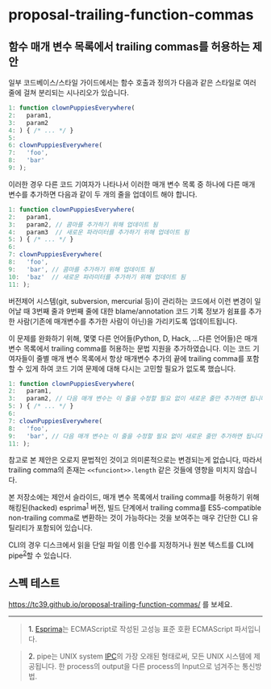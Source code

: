 # proposal-trailing-function-commas

## 함수 매개 변수 목록에서 trailing commas를 허용하는 제안

일부 코드베이스/스타일 가이드에서는 함수 호출과 정의가 다음과 같은 스타일로 여러 줄에 걸쳐 분리되는 시나리오가 있습니다.
```js
1: function clownPuppiesEverywhere(
2:   param1,
3:   param2
4: ) { /* ... */ }
5: 
6: clownPuppiesEverywhere(
7:   'foo',
8:   'bar'
9: );
```
이러한 경우 다른 코드 기여자가 나타나서 이러한 매개 변수 목록 중 하나에 다른 매개 변수를 추가하면 다음과 같이 두 개의 줄을 업데이트 해야 합니다.
```js
1: function clownPuppiesEverywhere(
2:   param1,
3:   param2, // 콤마를 추가하기 위해 업데이트 됨
4:   param3  // 새로운 파라미터를 추가하기 위해 업데이트 됨
5: ) { /* ... */ }
6: 
7: clownPuppiesEverywhere(
8:   'foo',
9:   'bar', // 콤마를 추가하기 위해 업데이트 됨
10:  'baz'  // 새로운 파라미터를 추가하기 위해 업데이트 됨
11: );
```
버전제어 시스템(git, subversion, mercurial 등)이 관리하는 코드에서 이런 변경이 일어날 때 3번째 줄과 9번째 줄에 대한 blame/annotation 코드 기록 정보가 쉼표를 추가한 사람(기존에 매개변수를 추가한 사람이 아닌)을 가리키도록 업데이트됩니다.

이 문제를 완화하기 위해, 몇몇 다른 언어들(Python, D, Hack, …다른 언어들)은 매개 변수 목록에서 trailing comma를 허용하는 문법 지원을 추가하였습니다. 이는 코드 기여자들이 줄별 매개 변수 목록에서 항상 매개변수 추가의 끝에 trailing comma를 포함할 수 있게 하여 코드 기여 문제에 대해 다시는 고민할 필요가 없도록 했습니다.
```js
1: function clownPuppiesEverywhere(
2:   param1,
3:   param2, // 다음 매개 변수는 이 줄을 수정할 필요 없이 새로운 줄만 추가하면 됩니다.
5: ) { /* ... */ }
6: 
7: clownPuppiesEverywhere(
8:   'foo',
9:   'bar', // 다음 매개 변수는 이 줄을 수정할 필요 없이 새로운 줄만 추가하면 됩니다.
11: );
```
참고로 본 제안은 오로지 문법적인 것이고 의미론적으로는 변경되는게 없습니다, 따라서 trailing comma의 존재는 `<<funciont>>.length` 같은 것들에 영향을 미치지 않습니다.

본 저장소에는 제안서 슬라이드, 매개 변수 목록에서 trailing comma를 허용하기 위해 해킹된(hacked) esprima<sup>[1]('note1')</sup> 버전, 빌드 단계에서 trailing comma를 ES5-compatible non-trailing comma로 변환하는 것이 가능하다는 것을 보여주는 매우 간단한 CLI 유틸리티가 포함되어 있습니다.

CLI의 경우 디스크에서 읽을 단일 파일 이름 인수를 지정하거나 원본 텍스트를 CLI에 pipe<sup>[2]('note2')</sup>할 수 있습니다.
## 스펙 테스트
https://tc39.github.io/proposal-trailing-function-commas/ 를 보세요.

---
> <a name='note1'>1.</a> [Esprima](https://esprima.org)는 ECMAScript로 작성된 고성능 표준 호환 ECMAScript 파서입니다.

> <a name='note2'>2.</a> pipe는 UNIX system [IPC](https://en.wikipedia.org/wiki/Inter-process_communication)의 가장 오래된 형태로써, 모든 UNIX 시스템에 제공됩니다. 한 process의 output을 다른 process의 Input으로 넘겨주는 통신방법.
